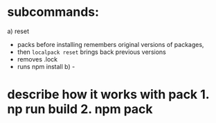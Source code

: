 
# subcommands:

a) reset
- packs before installing remembers original versions of packages, 
- then `localpack reset` brings back previous versions
- removes .lock
- runs npm install
b) -


# describe how it works with pack 1. np run build 2. npm pack